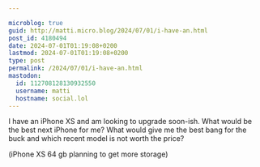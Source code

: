 ```yaml
---

microblog: true
guid: http://matti.micro.blog/2024/07/01/i-have-an.html
post_id: 4180494
date: 2024-07-01T01:19:08+0200
lastmod: 2024-07-01T01:19:08+0200
type: post
permalink: /2024/07/01/i-have-an.html
mastodon:
  id: 112708128130932550
  username: matti
  hostname: social.lol
---
```

I have an iPhone XS and am looking to upgrade soon-ish. What would be the best next iPhone for me? What would give me the best bang for the buck and which recent model is not worth the price?

(iPhone XS 64 gb planning to get more storage)
